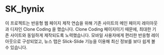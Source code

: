 # SK_hynix

<p>
이 프로젝트는 반응형 웹 페이지 제작 연습을 위해 기존 사이트의 메인 페이지 레이아웃과 디자인 Clone Coding 을 했습니다.  Clone Coding 페이지이기 때문에, 최대한 기존 사이트와 동일하게 제작되도록 노력했습니다. 모바일 사용자에게 편리한 반응형 레이아웃으로 구성되었고, 뉴스 탭은 Slick-Slide 기능을 이용해 최신 정보를 보다 쉽게 볼 수 있습니다.
</p>

